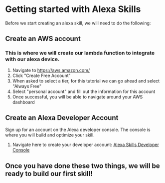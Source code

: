 # Getting started with Alexa Skills

Before we start creating an alexa skill, we will need to do the following:

## Create an AWS account
### This is where we will create our lambda function to integrate with our alexa device.

1. Navigate to https://aws.amazon.com/
2. Click "Create Free Account"
3. When asked to select a tier, for this tutorial we can go ahead and select "Always Free"
4. Select "personal account" and fill out the information for this account 
5. Once successful, you will be able to navigate around your AWS dashboard


## Create an Alexa Developer Account
Sign up for an account on the Alexa developer console. The console is where you will build and optimize your skill. 

1. Navigate here to create your developer account: [Alexa Skills Developer Console](https://www.amazon.com/ap/register?clientContext=131-0331464-9465436&openid.identity=http%3A%2F%2Fspecs.openid.net%2Fauth%2F2.0%2Fidentifier_select&siteState=clientContext%3D142-6935021-1894360%2CsourceUrl%3Dhttps%253A%252F%252Fdeveloper.amazon.com%252Falexa%2Csignature%3Doyixlki7Yxz8bRUtt4vGJ4EugQ8j3D&marketPlaceId=ATVPDKIKX0DER&language=en_US&pageId=amzn_developer_portal&openid.return_to=https%3A%2F%2Fdeveloper.amazon.com%2Falexa&prevRID=HSRBQ1KHA4E5D1PBHPPP&openid.assoc_handle=mas_dev_portal&openid.mode=checkid_setup&prepopulatedLoginId=&failedSignInCount=0&openid.claimed_id=http%3A%2F%2Fspecs.openid.net%2Fauth%2F2.0%2Fidentifier_select&openid.ns=http%3A%2F%2Fspecs.openid.net%2Fauth%2F2.0)


## Once you have done these two things, we will be ready to build our first skill!

